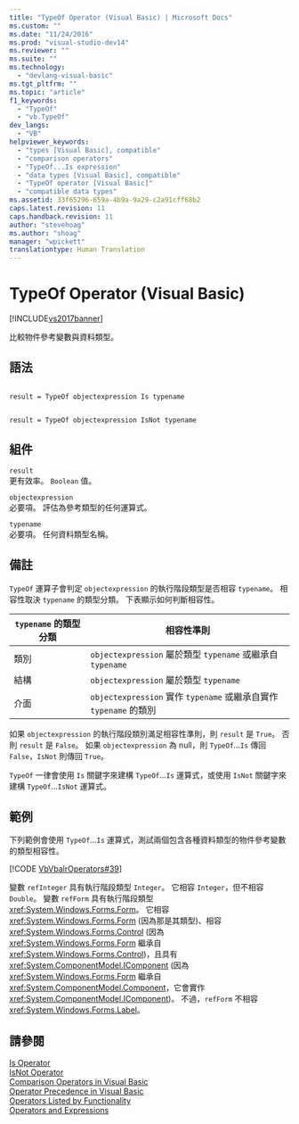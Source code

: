 ```yaml
---
title: "TypeOf Operator (Visual Basic) | Microsoft Docs"
ms.custom: ""
ms.date: "11/24/2016"
ms.prod: "visual-studio-dev14"
ms.reviewer: ""
ms.suite: ""
ms.technology: 
  - "devlang-visual-basic"
ms.tgt_pltfrm: ""
ms.topic: "article"
f1_keywords: 
  - "TypeOf"
  - "vb.TypeOf"
dev_langs: 
  - "VB"
helpviewer_keywords: 
  - "types [Visual Basic], compatible"
  - "comparison operators"
  - "TypeOf...Is expression"
  - "data types [Visual Basic], compatible"
  - "TypeOf operator [Visual Basic]"
  - "compatible data types"
ms.assetid: 33f65296-659a-4b9a-9a29-c2a91cff68b2
caps.latest.revision: 11
caps.handback.revision: 11
author: "stevehoag"
ms.author: "shoag"
manager: "wpickett"
translationtype: Human Translation
---
```

# TypeOf Operator (Visual Basic)
[!INCLUDE[vs2017banner](../../../csharp/includes/vs2017banner.md)]

比較物件參考變數與資料類型。  
  
## 語法  
  
```  
  
result = TypeOf objectexpression Is typename  
```  
  
```  
  
result = TypeOf objectexpression IsNot typename  
```  
  
## 組件  
 `result`  
 更有效率。  `Boolean` 值。  
  
 `objectexpression`  
 必要項。  評估為參考類型的任何運算式。  
  
 `typename`  
 必要項。  任何資料類型名稱。  
  
## 備註  
 `TypeOf` 運算子會判定 `objectexpression` 的執行階段類型是否相容 `typename`。  相容性取決 `typename` 的類型分類。  下表顯示如何判斷相容性。  
  
|`typename` 的類型分類|相容性準則|  
|----------------------|-----------|  
|類別|`objectexpression` 屬於類型 `typename` 或繼承自 `typename`|  
|結構|`objectexpression` 屬於類型 `typename`|  
|介面|`objectexpression` 實作 `typename` 或繼承自實作 `typename` 的類別|  
  
 如果 `objectexpression` 的執行階段類別滿足相容性準則，則 `result` 是 `True`。  否則 `result` 是 `False`。  如果 `objectexpression` 為 null，則 `TypeOf`...`Is` 傳回 `False`，`IsNot` 則傳回 `True`。  
  
 `TypeOf` 一律會使用 `Is` 關鍵字來建構 `TypeOf`...`Is` 運算式，或使用 `IsNot` 關鍵字來建構 `TypeOf`...`IsNot` 運算式。  
  
## 範例  
 下列範例會使用 `TypeOf`...`Is` 運算式，測試兩個包含各種資料類型的物件參考變數的類型相容性。  
  
 [!CODE [VbVbalrOperators#39](../CodeSnippet/VS_Snippets_VBCSharp/VbVbalrOperators#39)]  
  
 變數 `refInteger` 具有執行階段類型 `Integer`。  它相容 `Integer`，但不相容 `Double`。  變數 `refForm` 具有執行階段類型 <xref:System.Windows.Forms.Form>。  它相容 <xref:System.Windows.Forms.Form> \(因為那是其類型\)、相容 <xref:System.Windows.Forms.Control> \(因為 <xref:System.Windows.Forms.Form> 繼承自 <xref:System.Windows.Forms.Control>\)，且具有 <xref:System.ComponentModel.IComponent> \(因為 <xref:System.Windows.Forms.Form> 繼承自 <xref:System.ComponentModel.Component>，它會實作 <xref:System.ComponentModel.IComponent>\)。  不過，`refForm` 不相容 <xref:System.Windows.Forms.Label>。  
  
## 請參閱  
 [Is Operator](../../../visual-basic/language-reference/operators/is-operator.md)   
 [IsNot Operator](../../../visual-basic/language-reference/operators/isnot-operator.md)   
 [Comparison Operators in Visual Basic](../../../visual-basic/programming-guide/language-features/operators-and-expressions/comparison-operators.md)   
 [Operator Precedence in Visual Basic](../../../visual-basic/language-reference/operators/operator-precedence.md)   
 [Operators Listed by Functionality](../../../visual-basic/language-reference/operators/operators-listed-by-functionality.md)   
 [Operators and Expressions](../../../visual-basic/programming-guide/language-features/operators-and-expressions/index.md)